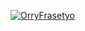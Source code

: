[![OrryFrasetyo](https://circleci.com/gh/OrryFrasetyo/MySimpleCleanArchitecture.svg?style=svg)](https://circleci.com/gh/OrryFrasetyo/MySimpleCleanArchitecture)

